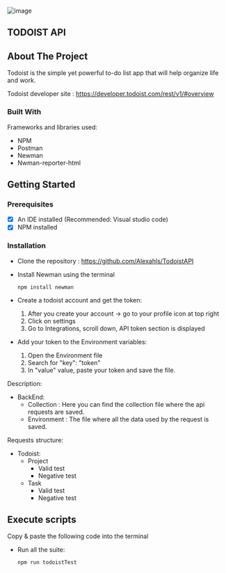 
![image](https://user-images.githubusercontent.com/92478365/138358383-120b04b1-77ce-4380-9a05-3bf2c15bf4eb.png)
<!-- ABOUT THE PROJECT -->
## TODOIST API
<!-- ABOUT THE PROJECT -->
## About The Project
Todoist is the simple yet powerful to-do list app that will help organize life and work.

Todoist developer site : https://developer.todoist.com/rest/v1/#overview



### Built With
Frameworks and libraries used:
* NPM
* Postman
* Newman
* Nwman-reporter-html
	
	
<!-- GETTING STARTED -->
## Getting Started
	
### Prerequisites
- [x] An IDE installed  (Recommended: Visual studio code)
- [x] NPM installed
	
### Installation
- Clone the repository : https://github.com/Alexahls/TodoistAPI
- Install Newman using the terminal
	 ```
	npm install newman
	```
- Create a todoist account and get the token:
  1. After you create your account -> go to your profile icon at top right
  2. Click on settings
  3. Go to Integrations, scroll down, API token section is displayed

- Add your token to the Environment variables: 
  1. Open the Environment file
  2. Search for "key": "token"
  3. In "value" value,  paste your token and save the file.


	   
Description:  
- BackEnd:
	* Collection : Here you can  find the collection file where the api requests are saved. 
	* Environment : The file where all the data used by the request is saved.

Requests structure:  
- Todoist:
	- Project
	  - Valid test
	  - Negative test
	- Task
	  - Valid test
	  - Negative test 



<!-- EXECUTING SCRIPTS  -->
## Execute scripts
Copy & paste the following code into the terminal
- Run all the suite:
	```
	npm run todoistTest
	```
